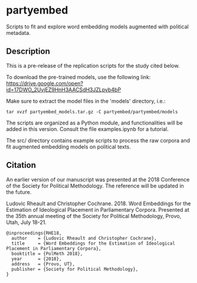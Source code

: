# partyembed

Scripts to fit and explore word embedding models augmented with political metadata.

## Description

This is a pre-release of the replication scripts for the study cited below.

To download the pre-trained models, use the following link: 
https://drive.google.com/open?id=17DWO_2UyjEZ9HnH3AACSdH3JZLpvb4bP

Make sure to extract the model files in the 'models' directory, i.e.:
```
tar xvzf partyembed_models.tar.gz -C partyembed/partyembed/models
```

The scripts are organized as a Python module, and functionalities will be added in this version.  Consult the file examples.ipynb for a tutorial.

The src/ directory contains example scripts to process the raw corpora and fit augmented embedding models on political texts.

## Citation

An earlier version of our manuscript was presented at the 2018 Conference of the Society for Political Methodology. The reference will be updated in the future. 

Ludovic Rheault and Christopher Cochrane.  2018.  Word Embeddings for the Estimation of Ideological Placement in Parliamentary Corpora. Presented at the 35th annual meeting of the Society for Political Methodology, Provo, Utah, July 18-21.

```
@inproceedings{RHE18,
  author    = {Ludovic Rheault and Christopher Cochrane},
  title     = {Word Embeddings for the Estimation of Ideological Placement in Parliamentary Corpora},
  booktitle = {PolMeth 2018},
  year      = {2018},
  address   = {Provo, UT},
  publisher = {Society for Political Methodology},
}
```
